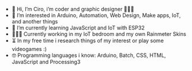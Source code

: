 - 👋 Hi, I’m Ciro, i’m coder and graphic designer 👨🏼‍💻
- 👀 I’m interested in Arduino, Automation, Web Design, Make apps, IoT, and another things
- 🌱 I’m currently learning JavaScript and IoT with ESP32
- 👨🏻‍💻 Currently working in my IoT bedroom and my own Rainmeter Skins
- ⏳ In my free time i research things of my interest or play some videogames :)
- 🤓 Programming languages i know: Arduino, Batch, CSS, HTML, JavaScript and Processing3
